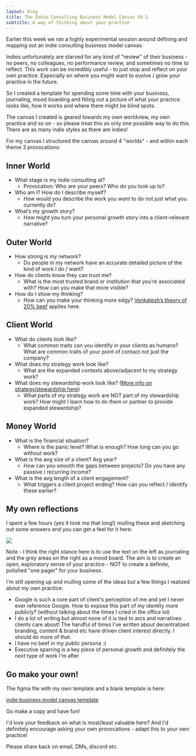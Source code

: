 ```yaml
---
layout: blog
title: The Indie Consulting Business Model Canvas V0.1
subtitle: A way of thinking about your practice
---
```


Earlier this week we ran a highly experimental session around defining and mapping out an indie consulting business model canvas.

Indies unfortunately are starved for any kind of "review" of their business - no peers, no colleagues, no performance review, and sometimes no time to reflect. This work can be incredibly useful - to just stop and reflect on your own practice. Especially on where you might want to evolve / grow your practice in the future.

So I created a template for spending some time with your business, journaling, mood boarding and filling out a picture of what your practice looks like, how it works and where there might be blind spots.

The canvas I created is geared towards my own worldview, my own practice and so on - so please treat this as only one possible way to do this. There are as many indie styles as there are indies!

For my canvas I structured the canvas around 4 "worlds" - and within each theme 3 provocations:

## Inner World

- What stage is my indie consulting at?
    - Provocation: Who are your peers? Who do you look up to?
- Who am I? How do I describe myself?
    - How would you describe the work you *want* to do not just what you currently do?
- What’s my growth story?    
    - How might you turn your personal growth story into a client-relevant narrative?

## Outer World

- How strong is my network?
    - Do people in my network have an accurate detailed picture of the kind of work I do / want?
- How do clients know they can trust me?
    - What is the most trusted brand or institution that you’re associated with? How can you make that more visible?
- How do I show my thinking?
    - How can you make your thinking more edgy? [Venkatesh’s theory of 20% beef](https://artofgig.substack.com/p/bootstrapping-with-beefs) applies here.

## Client World

- What do clients look like?
    - What common traits can you identify in your clients as humans? What are common traits of your point of contact not just the company?
- What does my strategy work look like?
    - What are the expanded contexts above/adjacent to my strategy work?
- What does my stewardship work look like? ([More info on strategy/stewardship here](https://tomcritchlow.com/2019/04/04/the-strategic-independent/))
    - What parts of my strategy work are NOT part of my stewardship work? How might I learn how to do them or partner to provide expanded stewardship?

## Money World

- What is the financial situation?
    - Where is the panic level? What is enough? How long can you go without work?
- What is the avg size of a client? Avg year?    
    - How can you smooth the gaps between projects? Do you have any passive / recurring income?
- What is the avg length of a client engagement?    
    - What triggers a client project ending? How can you reflect / identify these earlier?

## My own reflections

I spent a few hours (yes it took me that long!) mulling these and sketching out some answers and you can get a feel for it here:

[![](https://i.imgur.com/f0wQtdL.png)](https://i.imgur.com/f0wQtdL.png)

Note - I think the right stance here is to use the text on the left as journaling and the grey areas on the right as a mood board. The aim is to create an open, exploratory sense of your practice - NOT to create a definite, polished "one pager" for your business.

I'm still opening up and mulling some of the ideas but a few things I realized about my own practice:
- Google is such a core part of client's perception of me and yet I never ever reference Google. How to expose this part of my identity more publicly? (without talking about the times I cried in the office lol)
- I do a lot of writing but almost none of it is tied to arcs and narratives clients care about! The handful of times I've written about decentralized branding, content & brand etc have driven client interest directly. I should do more of that.
- I have no beef in my public persona :(
- Executive sparring is a key piece of personal growth and definitely the *next* type of work I'm after

## Go make your own!

The figma file with my own template and a blank template is here:

[indie business model canvas template](https://www.figma.com/file/JWEYqJDIHgMHKuUnOhzCal/Indie-Business-Model-Canvas-Template)

Go make a copy and have fun!

I'd love your feedback on what is most/least valuable here? And I'd definitely encourage asking your own provocations - adapt this to your own practice!

Please share back on email, DMs, discord etc.

